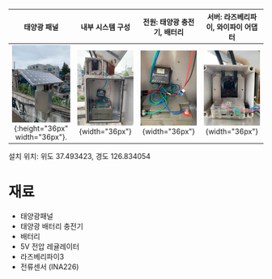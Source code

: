 | 태양광 패널 | 내부 시스템 구성 | 전원: 태양광 충전기, 배터리 | 서버: 라즈베리파이, 와이파이 어댑터  |
| :---:         |     :---:      |          :---: | :---: |
| ![](./uploads/photo1630906705.jpeg){:height="36px" width="36px"}. | ![](./uploads/photo1630906705(3).jpeg){width="36px"}      | ![](./uploads/photo1630906705(2).jpeg){width="36px"}     | ![](./uploads/photo1630906705(1).jpeg){width="36px"}  |

설치 위치: 위도 37.493423, 경도 126.834054


# 재료

 - 태양광패널
 - 태양광 배터리 충전기
 - 배터리
 - 5V 전압 레귤레이터
 - 라즈베리파이3
 - 전류센서 (INA226)
  

